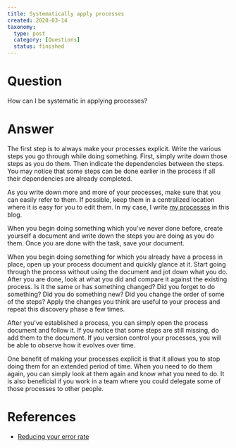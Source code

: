 ```yaml
---
title: Systematically apply processes
created: 2020-03-14
taxonomy:
  type: post
  category: [Questions]
  status: finished
---
```


# Question
How can I be systematic in applying processes?

# Answer
The first step is to always make your processes explicit. Write the various steps you go through while doing something. First, simply write down those steps as you do them. Then indicate the dependencies between the steps. You may notice that some steps can be done earlier in the process if all their dependencies are already completed.

As you write down more and more of your processes, make sure that you can easily refer to them. If possible, keep them in a centralized location where it is easy for you to edit them. In my case, I write [my processes](../../../../processes) in this blog.

When you begin doing something which you've never done before, create yourself a document and write down the steps you are doing as you do them. Once you are done with the task, save your document.

When you begin doing something for which you already have a process in place, open up your process document and quickly glance at it. Start going through the process without using the document and jot down what you do. After you are done, look at what you did and compare it against the existing process. Is it the same or has something changed? Did you forget to do something? Did you do something new? Did you change the order of some of the steps? Apply the changes you think are useful to your process and repeat this discovery phase a few times.

After you've established a process, you can simply open the process document and follow it. If you notice that some steps are still missing, do add them to the document. If you version control your processes, you will be able to observe how it evolves over time.

One benefit of making your processes explicit is that it allows you to stop doing them for an extended period of time. When you need to do them again, you can simply look at them again and know what you need to do. It is also beneficial if you work in a team where you could delegate some of those processes to other people.

# References
* [Reducing your error rate](../08)
